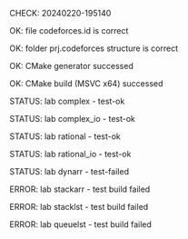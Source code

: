 CHECK: 20240220-195140
OK: file codeforces.id is correct
OK: folder prj.codeforces structure is correct
OK: CMake generator successed
OK: CMake build (MSVC x64) successed
STATUS: lab complex - test-ok
STATUS: lab complex_io - test-ok
STATUS: lab rational - test-ok
STATUS: lab rational_io - test-ok
STATUS: lab dynarr - test-failed
ERROR: lab stackarr - test build failed
ERROR: lab stacklst - test build failed
ERROR: lab queuelst - test build failed
